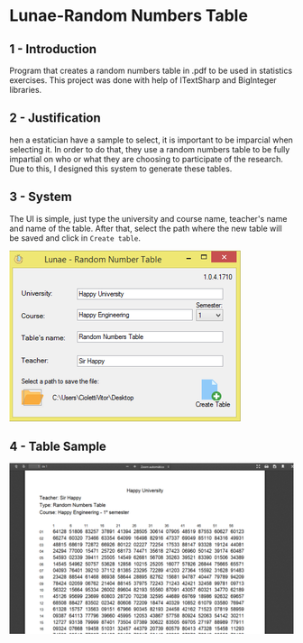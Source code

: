 # Lunae-Random Numbers Table


## 1 - Introduction

Program that creates a random numbers table in .pdf to be used in statistics exercises. This project was done with help of ITextSharp and BigInteger libraries.

## 2 - Justification

 hen a estatician have a sample to select, it is important to be imparcial when selecting it. In order to do that, they use a random numbers table to be fully impartial on who or what they are choosing to participate of the research. Due to this, I designed this system to generate these tables.

## 3 - System

The UI is simple, just type the university and course name, teacher's name and name of the table. After that, select the path where the new table will be saved and click in `Create table`.

![system image](/images/image-example.PNG)

## 4 - Table Sample


![table image](/images/table-example.PNG)

